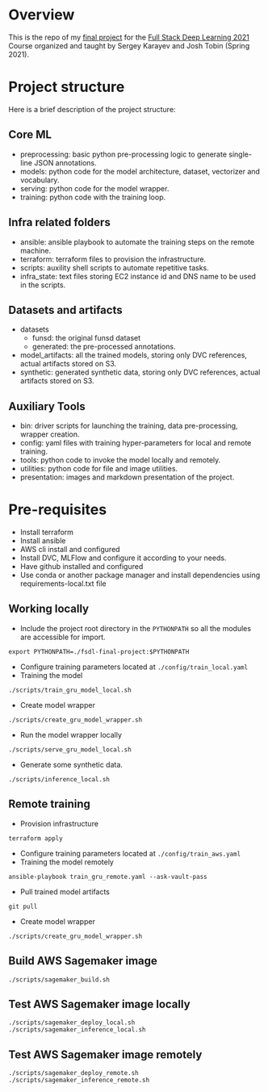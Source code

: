 # Overview

This is the repo of my [final project](http://fordaz.github.io/synthetic-annotated-documents/) for the [Full Stack Deep Learning 2021](https://twitter.com/full_stack_dl) Course organized and taught by Sergey Karayev and Josh Tobin (Spring 2021).

# Project structure

Here is a brief description of the project structure:

## Core ML 

* preprocessing: basic python pre-processing logic to generate single-line JSON annotations.
* models: python code for the model architecture, dataset, vectorizer and vocabulary.
* serving: python code for the model wrapper.
* training: python code with the training loop.

## Infra related folders

* ansible: ansible playbook to automate the training steps on the remote machine.
* terraform: terraform files to provision the infrastructure.
* scripts: auxility shell scripts to automate repetitive tasks.
* infra_state: text files storing EC2 instance id and DNS name to be used in the scripts.

## Datasets and artifacts

* datasets
    * funsd: the original funsd dataset
    * generated: the pre-processed annotations.
* model_artifacts: all the trained models, storing only DVC references, actual artifacts stored on S3.
* synthetic: generated synthetic data, storing only DVC references, actual artifacts stored on S3.

## Auxiliary Tools

* bin: driver scripts for launching the training, data pre-processing, wrapper creation.
* config: yaml files with training hyper-parameters for local and remote training.
* tools: python code to invoke the model locally and remotely.
* utilities: python code for file and image utilities.
* presentation: images and markdown presentation of the project.

# Pre-requisites

* Install terraform
* Install ansible
* AWS cli install and configured
* Install DVC, MLFlow and configure it according to your needs.
* Have github installed and configured
* Use conda or another package manager and install dependencies using requirements-local.txt file

## Working locally

* Include the project root directory in the `PYTHONPATH` so all the modules are accessible for import.

```
export PYTHONPATH=./fsdl-final-project:$PYTHONPATH
```

* Configure training parameters located at `./config/train_local.yaml`
* Training the model

```
./scripts/train_gru_model_local.sh
```

* Create model wrapper

```
./scripts/create_gru_model_wrapper.sh
```

* Run the model wrapper locally

```
./scripts/serve_gru_model_local.sh
```

* Generate some synthetic data.

```
./scripts/inference_local.sh
```

## Remote training

* Provision infrastructure

```
terraform apply
```

* Configure training parameters located at `./config/train_aws.yaml`
* Training the model remotely

```
ansible-playbook train_gru_remote.yaml --ask-vault-pass
```

* Pull trained model artifacts
```
git pull
```

* Create model wrapper

```
./scripts/create_gru_model_wrapper.sh
```

## Build AWS Sagemaker image

```
./scripts/sagemaker_build.sh
```

## Test AWS Sagemaker image locally

```
./scripts/sagemaker_deploy_local.sh
./scripts/sagemaker_inference_local.sh
```

## Test AWS Sagemaker image remotely

```
./scripts/sagemaker_deploy_remote.sh
./scripts/sagemaker_inference_remote.sh
```



